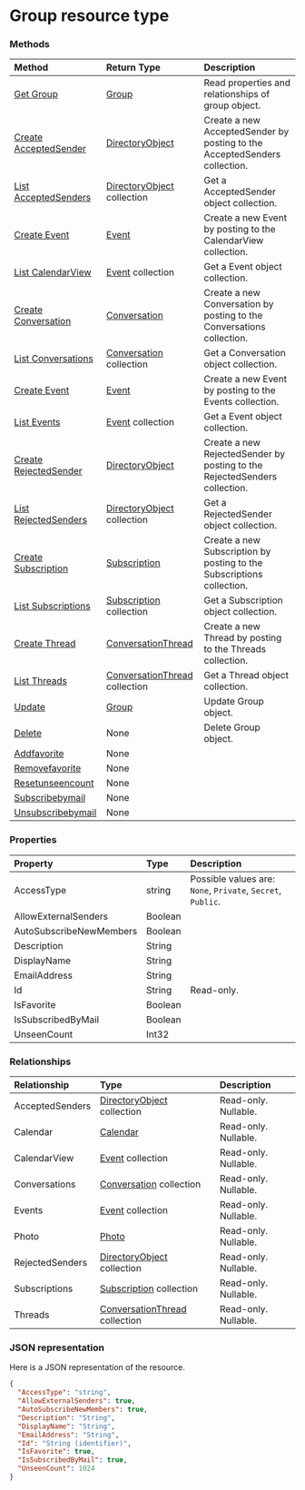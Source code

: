 # Group resource type




### Methods

| Method		   | Return Type	|Description|
|:---------------|:--------|:----------|
|[Get Group](../api/group_get.md) | [Group](group.md) |Read properties and relationships of group object.|
|[Create AcceptedSender](../api/group_post_acceptedsenders.md) |[DirectoryObject](directoryobject.md)| Create a new AcceptedSender by posting to the AcceptedSenders collection.|
|[List AcceptedSenders](../api/group_list_acceptedsenders.md) |[DirectoryObject](directoryobject.md) collection| Get a AcceptedSender object collection.|
|[Create Event](../api/group_post_calendarview.md) |[Event](event.md)| Create a new Event by posting to the CalendarView collection.|
|[List CalendarView](../api/group_list_calendarview.md) |[Event](event.md) collection| Get a Event object collection.|
|[Create Conversation](../api/group_post_conversations.md) |[Conversation](conversation.md)| Create a new Conversation by posting to the Conversations collection.|
|[List Conversations](../api/group_list_conversations.md) |[Conversation](conversation.md) collection| Get a Conversation object collection.|
|[Create Event](../api/group_post_events.md) |[Event](event.md)| Create a new Event by posting to the Events collection.|
|[List Events](../api/group_list_events.md) |[Event](event.md) collection| Get a Event object collection.|
|[Create RejectedSender](../api/group_post_rejectedsenders.md) |[DirectoryObject](directoryobject.md)| Create a new RejectedSender by posting to the RejectedSenders collection.|
|[List RejectedSenders](../api/group_list_rejectedsenders.md) |[DirectoryObject](directoryobject.md) collection| Get a RejectedSender object collection.|
|[Create Subscription](../api/group_post_subscriptions.md) |[Subscription](subscription.md)| Create a new Subscription by posting to the Subscriptions collection.|
|[List Subscriptions](../api/group_list_subscriptions.md) |[Subscription](subscription.md) collection| Get a Subscription object collection.|
|[Create Thread](../api/group_post_threads.md) |[ConversationThread](conversationthread.md)| Create a new Thread by posting to the Threads collection.|
|[List Threads](../api/group_list_threads.md) |[ConversationThread](conversationthread.md) collection| Get a Thread object collection.|
|[Update](../api/group_update.md) | [Group](group.md)	|Update Group object. |
|[Delete](../api/group_delete.md) | None |Delete Group object. |
|[Addfavorite](../api/group_addfavorite.md)|None||
|[Removefavorite](../api/group_removefavorite.md)|None||
|[Resetunseencount](../api/group_resetunseencount.md)|None||
|[Subscribebymail](../api/group_subscribebymail.md)|None||
|[Unsubscribebymail](../api/group_unsubscribebymail.md)|None||

### Properties
| Property	   | Type	|Description|
|:---------------|:--------|:----------|
|AccessType|string| Possible values are: `None`, `Private`, `Secret`, `Public`.|
|AllowExternalSenders|Boolean||
|AutoSubscribeNewMembers|Boolean||
|Description|String||
|DisplayName|String||
|EmailAddress|String||
|Id|String| Read-only.|
|IsFavorite|Boolean||
|IsSubscribedByMail|Boolean||
|UnseenCount|Int32||

### Relationships
| Relationship | Type	|Description|
|:---------------|:--------|:----------|
|AcceptedSenders|[DirectoryObject](directoryobject.md) collection| Read-only. Nullable.|
|Calendar|[Calendar](calendar.md)| Read-only. Nullable.|
|CalendarView|[Event](event.md) collection| Read-only. Nullable.|
|Conversations|[Conversation](conversation.md) collection| Read-only. Nullable.|
|Events|[Event](event.md) collection| Read-only. Nullable.|
|Photo|[Photo](photo.md)| Read-only. Nullable.|
|RejectedSenders|[DirectoryObject](directoryobject.md) collection| Read-only. Nullable.|
|Subscriptions|[Subscription](subscription.md) collection| Read-only. Nullable.|
|Threads|[ConversationThread](conversationthread.md) collection| Read-only. Nullable.|

### JSON representation

Here is a JSON representation of the resource.

<!-- {
  "blockType": "resource",
  "optionalProperties": [

  ],
  "@odata.type": "microsoft.graph.Group"
}-->

```json
{
  "AccessType": "string",
  "AllowExternalSenders": true,
  "AutoSubscribeNewMembers": true,
  "Description": "String",
  "DisplayName": "String",
  "EmailAddress": "String",
  "Id": "String (identifier)",
  "IsFavorite": true,
  "IsSubscribedByMail": true,
  "UnseenCount": 1024
}

```

<!-- uuid: 8fcb5dbc-d5aa-4681-8e31-b001d5168d79
2015-10-25 14:57:30 UTC -->
<!-- {
  "type": "#page.annotation",
  "description": "Group resource",
  "keywords": "",
  "section": "documentation",
  "tocPath": ""
}-->